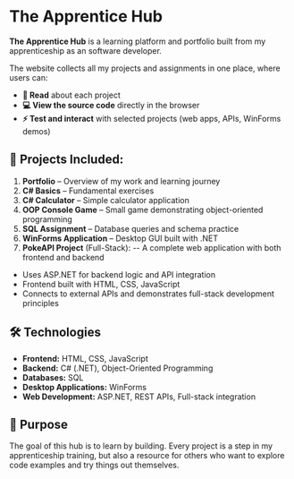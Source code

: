 # The Apprentice Hub
**The Apprentice Hub** is a learning platform and portfolio built from my apprenticeship as an software developer.

The website collects all my projects and assignments in one place, where users can:
- **📖 Read** about each project
- **💻 View the source code** directly in the browser
- **⚡ Test and interact** with selected projects (web apps, APIs, WinForms demos)


## 📂 Projects Included:
1. **Portfolio** – Overview of my work and learning journey
2. **C# Basics** – Fundamental exercises
3. **C# Calculator** – Simple calculator application
4. **OOP Console Game** – Small game demonstrating object-oriented programming
5. **SQL Assignment** – Database queries and schema practice
6. **WinForms Application** – Desktop GUI built with .NET
7. **PokeAPI Project** (Full-Stack): 
-- A complete web application with both frontend and backend
- Uses ASP.NET for backend logic and API integration
- Frontend built with HTML, CSS, JavaScript
- Connects to external APIs and demonstrates full-stack development principles

## 🛠️ Technologies
- **Frontend:** HTML, CSS, JavaScript
- **Backend:** C# (.NET), Object-Oriented Programming
- **Databases:** SQL
- **Desktop Applications:** WinForms
- **Web Development:** ASP.NET, REST APIs, Full-stack integration

## 🎯 Purpose
The goal of this hub is to learn by building. Every project is a step in my apprenticeship training, but also a resource for others who want to explore code examples and try things out themselves.
